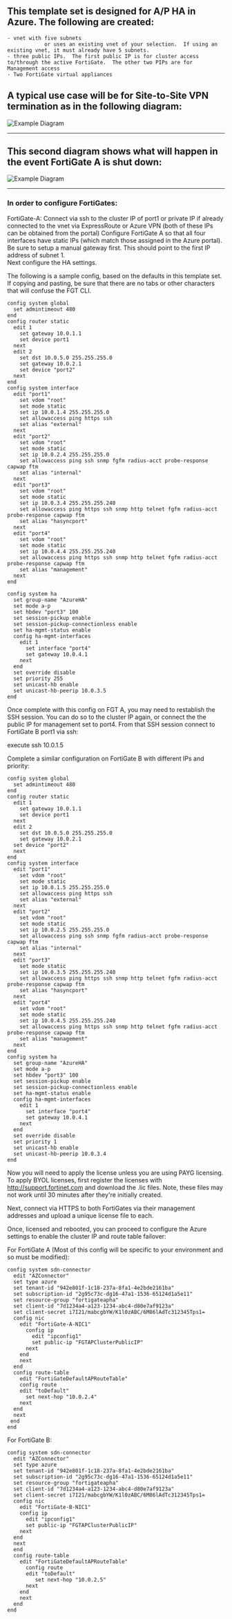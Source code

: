 ## This template set is designed for A/P HA in Azure.  The following are created:
	- vnet with five subnets
                or uses an existing vnet of your selection.  If using an existing vnet, it must already have 5 subnets.
	- three public IPs.  The first public IP is for cluster access to/through the active FortiGate.  The other two PIPs are for Management access
	- Two FortiGate virtual appliances

A typical use case will be for Site-to-Site VPN termination as in the following diagram:
---

![Example Diagram](https://raw.githubusercontent.com/fortinetclouddev/FortiGate-AP-HA/master/APDiagram1.png)

---

This second diagram shows what will happen in the event FortiGate A is shut down:
---

![Example Diagram](https://raw.githubusercontent.com/fortinetclouddev/FortiGate-AP-HA/master/APDiagram2.png)

---

### In order to configure FortiGates:

FortiGate-A:
    Connect via ssh to the cluster IP of port1 or private IP if already connected to the vnet via ExpressRoute or Azure VPN (both of these IPs can be obtained from the portal)
    Configure FortiGate A so that all four interfaces have static IPs (which match those assigned in the Azure portal).  Be sure to setup a manual gateway first.  This should point to the first IP address of subnet 1.  
    Next configure the HA settings.  
    
The following is a sample config, based on the defaults in this template set.  If copying and pasting, be sure that there are no tabs or other characters that will confuse the FGT CLI.
    
    config system global
      set admintimeout 480
    end
    config router static
      edit 1
        set gateway 10.0.1.1
        set device port1
      next
      edit 2
        set dst 10.0.5.0 255.255.255.0
        set gateway 10.0.2.1
        set device "port2"
      next
    end
    config system interface
      edit "port1"
        set vdom "root"
        set mode static
        set ip 10.0.1.4 255.255.255.0
        set allowaccess ping https ssh
        set alias "external"
      next
      edit "port2"
        set vdom "root"
        set mode static
        set ip 10.0.2.4 255.255.255.0
        set allowaccess ping ssh snmp fgfm radius-acct probe-response capwap ftm
        set alias "internal"
      next
      edit "port3"
        set vdom "root"
        set mode static 
        set ip 10.0.3.4 255.255.255.240 
        set allowaccess ping https ssh snmp http telnet fgfm radius-acct probe-response capwap ftm
        set alias "hasyncport"
      next
      edit "port4"
        set vdom "root"
        set mode static
        set ip 10.0.4.4 255.255.255.240
        set allowaccess ping https ssh snmp http telnet fgfm radius-acct probe-response capwap ftm
        set alias "management"
      next
    end
    
    config system ha
      set group-name "AzureHA"
      set mode a-p
      set hbdev "port3" 100
      set session-pickup enable
      set session-pickup-connectionless enable
      set ha-mgmt-status enable
      config ha-mgmt-interfaces
        edit 1
          set interface "port4"
          set gateway 10.0.4.1
        next
      end
      set override disable
      set priority 255
      set unicast-hb enable
      set unicast-hb-peerip 10.0.3.5
    end
    
Once complete with this config on FGT A, you may need to restablish the SSH session.  You can do so to the cluster IP again, or connect the the public IP for management set to port4.  From that SSH session connect to FortiGate B port1 via ssh:
    
execute ssh 10.0.1.5
    
Complete a similar configuration on FortiGate B with different IPs and priority:
    
    config system global
      set admintimeout 480
    end
    config router static
      edit 1
        set gateway 10.0.1.1
        set device port1
      next
      edit 2
        set dst 10.0.5.0 255.255.255.0
        set gateway 10.0.2.1
      set device "port2"
      next
    end
    config system interface
      edit "port1"
        set vdom "root"
        set mode static
        set ip 10.0.1.5 255.255.255.0
        set allowaccess ping https ssh
        set alias "external"
      next
      edit "port2"
        set vdom "root"
        set mode static
        set ip 10.0.2.5 255.255.255.0
        set allowaccess ping ssh snmp fgfm radius-acct probe-response capwap ftm
        set alias "internal"
      next
      edit "port3"
        set mode static
        set ip 10.0.3.5 255.255.255.240
        set allowaccess ping https ssh snmp http telnet fgfm radius-acct probe-response capwap ftm
        set alias "hasyncport"
      next
      edit "port4"
        set vdom "root"
        set mode static
        set ip 10.0.4.5 255.255.255.240
        set allowaccess ping https ssh snmp http telnet fgfm radius-acct probe-response capwap ftm
        set alias "management"
      next
    end
    config system ha
      set group-name "AzureHA"
      set mode a-p
      set hbdev "port3" 100
      set session-pickup enable
      set session-pickup-connectionless enable
      set ha-mgmt-status enable
      config ha-mgmt-interfaces
        edit 1
          set interface "port4"
          set gateway 10.0.4.1
        next
      end
      set override disable
      set priority 1
      set unicast-hb enable
      set unicast-hb-peerip 10.0.3.4
    end

Now you will need to apply the license unless you are using PAYG licensing.  To apply BYOL licenses, first register the licenses with http://support.fortinet.com and download the .lic files.  Note, these files may not work until 30 minutes after they're initially created.

Next, connect via HTTPS to both FortiGates via their management addresses and upload a unique license file to each.

Once, licensed and rebooted, you can proceed to configure the Azure settings to enable the cluster IP and route table failover:

For FortiGate A (Most of this config will be specific to your environment and so must be modified):
    
    config system sdn-connector
      edit "AZConnector"
      set type azure
      set tenant-id "942e801f-1c18-237a-8fa1-4e2bde2161ba"
      set subscription-id "2g95c73c-dg16-47a1-1536-65124d1a5e11"
      set resource-group "fortigateapha"
      set client-id "7d1234a4-a123-1234-abc4-d80e7af9123a"
      set client-secret i7I21/mabcgbYW/K1l0zABC/6M86lAdTc312345Tps1=
      config nic
        edit "FortiGate-A-NIC1"
          config ip
            edit "ipconfig1"
            set public-ip "FGTAPClusterPublicIP"
          next
        end
        next
      end
      config route-table
        edit "FortiGateDefaultAPRouteTable"
        config route
        edit "toDefault"
          set next-hop "10.0.2.4"
        next
      end
      next
     end
    end

For FortiGate B:

    config system sdn-connector
      edit "AZConnector"
      set type azure
      set tenant-id "942e801f-1c18-237a-8fa1-4e2bde2161ba"
      set subscription-id "2g95c73c-dg16-47a1-1536-65124d1a5e11"
      set resource-group "fortigateapha"
      set client-id "7d1234a4-a123-1234-abc4-d80e7af9123a"
      set client-secret i7I21/mabcgbYW/K1l0zABC/6M86lAdTc312345Tps1=
      config nic
        edit "FortiGate-B-NIC1"
        config ip
          edit "ipconfig1"
          set public-ip "FGTAPClusterPublicIP"
        next
      end
      next
      end
      config route-table
        edit "FortiGateDefaultAPRouteTable"
          config route
          edit "toDefault"
             set next-hop "10.0.2.5"
          next
        end
        next
      end
    end


